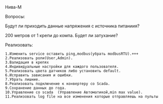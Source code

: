Нива-М


Вопросы:

Будут ли приходить данные напряжения с источника питаниия?

200 метров от 1 крепи до компа. Будет ли затухание?


Реализовать:

    1.Изменить service оставить ping,modbus(убрать modbusRTU).+++
    2.Реализовать роли(User,Admin).
    3.Валидация в крепях
    4.Индивидуальные настройки для каждого пользователя.
    5.Реализовать цвета датчиков либо установить default. 
    6.Исправить зависания и ошибки.
    7.Убрать лишние.
    8.Реализовать подключение к конвертеру со Scada.
    9.Сохранение данных до года.
    10.Управление со scada  (Управление Автоматикой,min max value).
    11.Реализовать log file на все изменения которые отправляешь на пульты
    
